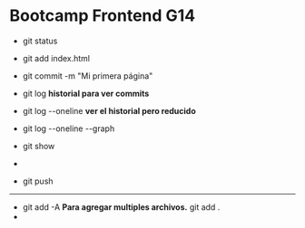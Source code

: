 # Bootcamp Frontend G14

* git status
* git add index.html
* git commit -m "Mi primera página"
* git log   __historial para ver commits__
* git log --oneline __ver el historial pero reducido__
* git log --oneline --graph
* git show <hash>
* 

* git push

--------------
* git add -A  __Para agregar multiples archivos.__ git add .
*

